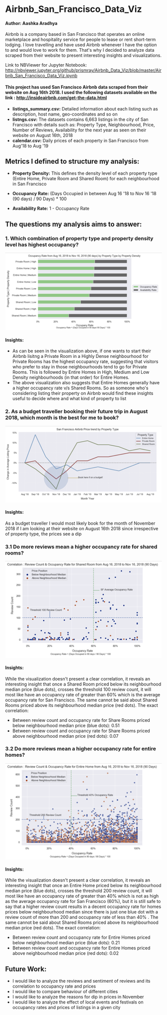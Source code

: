 # Airbnb_San_Francisco_Data_Viz

#### Author: Aashka Aradhya

Airbnb is a company based in San Francisco that operates an online marketplace and hospitality service for people to lease or rent short-term lodging. I love travelling and have used Airbnb whenever I have the option to and would love to work for them. That's why I decided to analyze data scraped from their website to present interesting insights and visualizations.

Link to NBViewer for Jupyter Notebook: http://nbviewer.jupyter.org/github/prismray/Airbnb_Data_Viz/blob/master/Airbnb_San_Francisco_Data_Viz.ipynb

#### **This project has used San Francisco Airbnb data scraped from their website on Aug 16th 2018. I used the following datasets available on the link  :** http://insideairbnb.com/get-the-data.html

* **listings_summary.csv:** Detailed information about each listing such as description, host name, geo-coordinates and so on
* **listngs.csv:** The datasets contains 6,663 listings in the city of San Francisco with details such as: Property Type, Neighbourhood, Price, Number of Reviews, Availability for the next year as seen on their website on August 16th, 2018
* **calendar.csv:** Daily prices of each property in San Francisco from Aug'18 to Aug '19

## **Metrics I defined to structure my analysis:**

* **Property Density:** This defines the density level of each property type (Entire Home, Private Room and Shared Room) for each neighbourhood in San Francisco

* **Occupancy Rate:** (Days Occupied in between Aug 16 '18 to Nov 16 '18 (90 days) / 90 Days) * 100

* **Availability Rate:** 1 - Occupancy Rate

## **The questions my analysis aims to answer:**

### **1. Which combination of property type and property density level has highest occupancy?**
![](Images/1_Occupancy_Rate_PropertyType_Property_Density.png)
#### **Insights:**
* As can be seen in the visualization above, if one wants to start their Airbnb lisitng a Private Room in a Highly Dense neighbourhood for Private Rooms has the highest occupancy rate, suggesting that visitors who prefer to stay in those neighbourhoods tend to go for Private Rooms. This is followed by Entire Homes in High, Medium and Low Density neighbourhoods (in that order) for Entire Homes. 
* The above visualization also suggests that Entire Homes generally have a higher occupancy rate v/s Shared Rooms. So as someone who's considering listing their property on Airbnb  would find these insights useful to decide where and what kind of property to list

### **2. As a budget traveller booking their future trip in August 2018, which month is the best for me to book?**
![](Images/2_Best_time_to_book_on_a_budget.png)
#### **Insights:**
As a budget traveller I would most likely book for the month of November 2018 if I am looking at their website on August 16th 2018 since irrespective of property type, the prices see a dip

### **3.1 Do more reviews mean a higher occupancy rate for shared rooms?**
![](Images/3.1_Correlation_Occupancy_Rate_Review_Count_Shared_Rooms.png)
#### **Insights:** 
While the visualization doesn't present a clear correlation, it reveals an interesting insight that once a Shared Room priced below its neighbourhood median price (blue dots), crosses the threshold 100 review count, it will most like have an occupancy rate of greater than 60% which is the average occupancy rate for San Francisco. The same cannot be said about Shared Rooms priced above its neighbourhood median price (red dots). 
The exact correlation:
* Between review count and occupancy rate for Share Rooms priced below neighbourhood median price (blue dots): 0.51
* Between review count and occupancy rate for Share Rooms priced above neighbourhood median price (red dots): 0.07

### **3.2 Do more reviews mean a higher occupancy rate for entire homes?**
![](Images/3.2_Correlation_Occupancy_Rate_Review_Count_Entire_Home.png)
#### **Insights:**
While the visualization doesn't present a clear correlation, it reveals an interesting insight that once an Entire Home priced below its neighbourhood median price (blue dots), crosses the threshold 200 review count, it will most like have an occupancy rate of greater than 40% which is not as high as the average occupancy rate for San Francisco (60%), but it is still safe to say that a higher review count results in a decent occupancy rate for homes prices below neighbourhood median since there is just one blue dot with a review count of more than 200 and occupancy rate of less than 40% . The same cannot be said about Shared Rooms priced above its neighbourhood median price (red dots). 
The exact correlation:
* Between review count and occupancy rate for Entire Homes priced below neighbourhood median price (blue dots): 0.21
* Between review count and occupancy rate for Entire Homes priced above neighbourhood median price (red dots): 0.02

## **Future Work:**

* I would like to analyze the reviews and sentiment of reviews and its correlation to occupancy rate and prices 
* I would like to compare behaviour of different cities 
* I would like to analyze the reasons for dip in prices in November 
* I would like to analyze the effect of local events and festivals on occupancy rates and prices of listings in a given city






